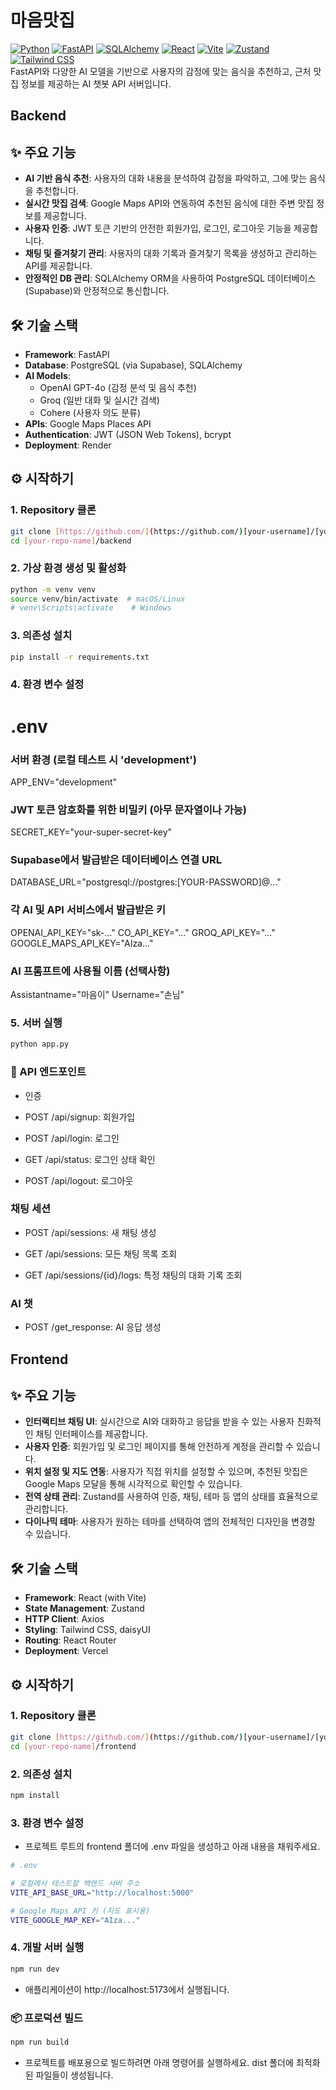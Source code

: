#  마음맛집

[![Python](https://img.shields.io/badge/Python-3.11-blue.svg)](https://www.python.org/) [![FastAPI](https://img.shields.io/badge/FastAPI-0.103-green.svg)](https://fastapi.tiangolo.com/) [![SQLAlchemy](https://img.shields.io/badge/SQLAlchemy-2.0-orange.svg)](https://www.sqlalchemy.org/)
[![React](https://img.shields.io/badge/React-18-blue.svg)](https://reactjs.org/) [![Vite](https://img.shields.io/badge/Vite-5.2-purple.svg)](https://vitejs.dev/) [![Zustand](https://img.shields.io/badge/Zustand-4.5-yellow.svg)](https://github.com/pmndrs/zustand) [![Tailwind CSS](https://img.shields.io/badge/Tailwind_CSS-3.4-cyan.svg)](https://tailwindcss.com/)  
FastAPI와 다양한 AI 모델을 기반으로 사용자의 감정에 맞는 음식을 추천하고, 근처 맛집 정보를 제공하는 AI 챗봇 API 서버입니다.

## Backend

## ✨ 주요 기능

* **AI 기반 음식 추천**: 사용자의 대화 내용을 분석하여 감정을 파악하고, 그에 맞는 음식을 추천합니다.
* **실시간 맛집 검색**: Google Maps API와 연동하여 추천된 음식에 대한 주변 맛집 정보를 제공합니다.
* **사용자 인증**: JWT 토큰 기반의 안전한 회원가입, 로그인, 로그아웃 기능을 제공합니다.
* **채팅 및 즐겨찾기 관리**: 사용자의 대화 기록과 즐겨찾기 목록을 생성하고 관리하는 API를 제공합니다.
* **안정적인 DB 관리**: SQLAlchemy ORM을 사용하여 PostgreSQL 데이터베이스(Supabase)와 안정적으로 통신합니다.

## 🛠️ 기술 스택

* **Framework**: FastAPI
* **Database**: PostgreSQL (via Supabase), SQLAlchemy
* **AI Models**:
    * OpenAI GPT-4o (감정 분석 및 음식 추천)
    * Groq (일반 대화 및 실시간 검색)
    * Cohere (사용자 의도 분류)
* **APIs**: Google Maps Places API
* **Authentication**: JWT (JSON Web Tokens), bcrypt
* **Deployment**: Render

## ⚙️ 시작하기

### 1. Repository 클론

```bash
git clone [https://github.com/](https://github.com/)[your-username]/[your-repo-name].git
cd [your-repo-name]/backend
```

### 2. 가상 환경 생성 및 활성화
```bash
python -m venv venv
source venv/bin/activate  # macOS/Linux
# venv\Scripts\activate    # Windows
```

### 3. 의존성 설치
```bash
pip install -r requirements.txt
```

### 4. 환경 변수 설정
# .env

### 서버 환경 (로컬 테스트 시 'development')
APP_ENV="development"

### JWT 토큰 암호화를 위한 비밀키 (아무 문자열이나 가능)
SECRET_KEY="your-super-secret-key"

### Supabase에서 발급받은 데이터베이스 연결 URL
DATABASE_URL="postgresql://postgres:[YOUR-PASSWORD]@..."

### 각 AI 및 API 서비스에서 발급받은 키
OPENAI_API_KEY="sk-..."
CO_API_KEY="..."
GROQ_API_KEY="..."
GOOGLE_MAPS_API_KEY="AIza..."

### AI 프롬프트에 사용될 이름 (선택사항)
Assistantname="마음이"
Username="손님"

### 5. 서버 실행
```bash
python app.py
```

### 🚀 API 엔드포인트
* 인증

* POST /api/signup: 회원가입

* POST /api/login: 로그인

* GET /api/status: 로그인 상태 확인

* POST /api/logout: 로그아웃

### 채팅 세션

* POST /api/sessions: 새 채팅 생성

* GET /api/sessions: 모든 채팅 목록 조회

* GET /api/sessions/{id}/logs: 특정 채팅의 대화 기록 조회

### AI 챗

* POST /get_response: AI 응답 생성

## Frontend

## ✨ 주요 기능

* **인터랙티브 채팅 UI**: 실시간으로 AI와 대화하고 응답을 받을 수 있는 사용자 친화적인 채팅 인터페이스를 제공합니다.
* **사용자 인증**: 회원가입 및 로그인 페이지를 통해 안전하게 계정을 관리할 수 있습니다.
* **위치 설정 및 지도 연동**: 사용자가 직접 위치를 설정할 수 있으며, 추천된 맛집은 Google Maps 모달을 통해 시각적으로 확인할 수 있습니다.
* **전역 상태 관리**: Zustand를 사용하여 인증, 채팅, 테마 등 앱의 상태를 효율적으로 관리합니다.
* **다이나믹 테마**: 사용자가 원하는 테마를 선택하여 앱의 전체적인 디자인을 변경할 수 있습니다.

## 🛠️ 기술 스택

* **Framework**: React (with Vite)
* **State Management**: Zustand
* **HTTP Client**: Axios
* **Styling**: Tailwind CSS, daisyUI
* **Routing**: React Router
* **Deployment**: Vercel

## ⚙️ 시작하기

### 1. Repository 클론

```bash
git clone [https://github.com/](https://github.com/)[your-username]/[your-repo-name].git
cd [your-repo-name]/frontend
```

### 2. 의존성 설치
```bash
npm install
```

### 3. 환경 변수 설정
* 프로젝트 루트의 frontend 폴더에 .env 파일을 생성하고 아래 내용을 채워주세요.
```bash
# .env

# 로컬에서 테스트할 백엔드 서버 주소
VITE_API_BASE_URL="http://localhost:5000"

# Google Maps API 키 (지도 표시용)
VITE_GOOGLE_MAP_KEY="AIza..."
```
### 4. 개발 서버 실행
```bash
npm run dev
```
* 애플리케이션이 http://localhost:5173에서 실행됩니다.

### 📦 프로덕션 빌드
```bash
npm run build
```

* 프로젝트를 배포용으로 빌드하려면 아래 명령어를 실행하세요. dist 폴더에 최적화된 파일들이 생성됩니다.
